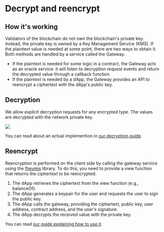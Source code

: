 # Decrypt and reencrypt

## How it's working

Validators of the blockchain do not own the blockchain's private key. Instead, the private key is owned by a Key Management Service (KMS). If the plaintext value is needed at some point, there are two ways to obtain it. Both methods are handled by a service called the Gateway.

- If the plaintext is needed for some logic in a contract, the Gateway acts as an oracle service: it will listen to decryption request events and return the decrypted value through a callback function.
- If the plaintext is needed by a dApp, the Gateway provides an API to reencrypt a ciphertext with the dApp's public key.

## Decryption

We allow explicit decryption requests for any encrypted type. The values are decrypted with the network private key.

![](asyncDecrypt.png)

You can read about an actual implemention in [our decryption guide](../guides/decrypt.md).

## Reencrypt

Reencryption is performed on the client side by calling the gateway service using the [fhevmjs](https://github.com/zama-ai/fhevmjs/) library. To do this, you need to provide a view function that returns the ciphertext to be reencrypted.

1. The dApp retrieves the ciphertext from the view function (e.g., balanceOf).
2. The dApp generates a keypair for the user and requests the user to sign the public key.
3. The dApp calls the gateway, providing the ciphertext, public key, user address, contract address, and the user's signature.
4. The dApp decrypts the received value with the private key.

You can read [our guide explaining how to use it](../guides/reencryption.md).
